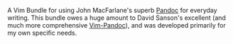 A Vim Bundle for using John MacFarlane's superb [Pandoc](http://johnmacfarlane.net/pandoc/) for everyday writing. This bundle owes a huge amount to David Sanson's excellent (and much more comprehensive [Vim-Pandoc](https://github.com/vim-pandoc/vim-pandoc)), and was developed primarily for my own specific needs.
